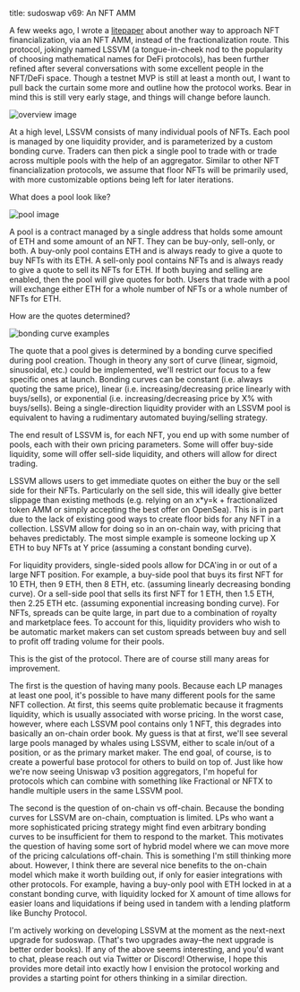title: sudoswap v69: An NFT AMM

A few weeks ago, I wrote a [litepaper](https://0xmons.xyz/assets/nftamm.pdf) about another way to approach NFT financialization, via an NFT AMM, instead of the fractionalization route. This protocol, jokingly named LSSVM (a tongue-in-cheek nod to the popularity of choosing mathematical names for DeFi protocols), has been further refined after several conversations with some excellent people in the NFT/DeFi space. Though a testnet MVP is still at least a month out, I want to pull back the curtain some more and outline how the protocol works. Bear in mind this is still very early stage, and things will change before launch.

![overview image](https://i.imgur.com/9JCtvB3.png)

 At a high level, LSSVM consists of many individual pools of NFTs. Each pool is managed by one liquidity provider, and is parameterized by a custom bonding curve. Traders can then pick a single pool to trade with or trade across multiple pools with the help of an aggregator. Similar to other NFT financialization protocols, we assume that floor NFTs will be primarily used, with more customizable options being left for later iterations.

What does a pool look like?

![pool image](https://i.imgur.com/BE0KTsM.png)

A pool is a contract managed by a single address that holds some amount of ETH and some amount of an NFT. They can be buy-only, sell-only, or both. A buy-only pool contains ETH and is always ready to give a quote to buy NFTs with its ETH. A sell-only pool contains NFTs and is always ready to give a quote to sell its NFTs for ETH. If both buying and selling are enabled, then the pool will give quotes for both. Users that trade with a pool will exchange either ETH for a whole number of NFTs or a whole number of NFTs for ETH.

How are the quotes determined? 

![bonding curve examples](https://i.imgur.com/JZvRnKN.png)

The quote that a pool gives is determined by a bonding curve specified during pool creation. Though in theory any sort of curve (linear, sigmoid, sinusoidal, etc.) could be implemented, we'll restrict our focus to a few specific ones at launch. Bonding curves can be constant (i.e. always quoting the same price), linear (i.e. increasing/decreasing price linearly with buys/sells), or exponential (i.e. increasing/decreasing price by X% with buys/sells). Being a single-direction liquidity provider with an LSSVM pool is equivalent to having a rudimentary automated buying/selling strategy.

The end result of LSSVM is, for each NFT, you end up with some number of pools, each with their own pricing parameters. Some will offer buy-side liquidity, some will offer sell-side liquidity, and others will allow for direct trading. 

LSSVM allows users to get immediate quotes on either the buy or the sell side for their NFTs. Particularly on the sell side, this will ideally give better slippage than existing methods (e.g. relying on an x*y=k + fractionalized token AMM or simply accepting the best offer on OpenSea). This is in part due to the lack of existing good ways to create floor bids for any NFT in a collection. LSSVM allow for doing so in an on-chain way, with pricing that behaves predictably. The most simple example is someone locking up X ETH to buy NFTs at Y price (assuming a constant bonding curve).

For liquidity providers, single-sided pools allow for DCA'ing in or out of a large NFT position. For example, a buy-side pool that buys its first NFT for 10 ETH, then 9 ETH, then 8 ETH, etc. (assuming linearly decreasing bonding curve). Or a sell-side pool that sells its first NFT for 1 ETH, then 1.5 ETH, then 2.25 ETH etc. (assuming exponential increasing bonding curve). For NFTs, spreads can be quite large, in part due to a combination of royalty and marketplace fees. To account for this, liquidity providers who wish to be automatic market makers can set custom spreads between buy and sell to profit off trading volume for their pools. 

This is the gist of the protocol. There are of course still many areas for improvement. 

The first is the question of having many pools. Because each LP manages at least one pool, it's possible to have many different pools for the same NFT collection. At first, this seems quite problematic because it fragments liquidity, which is usually associated with worse pricing. In the worst case, however, where each LSSVM pool contains only 1 NFT, this degrades into basically an on-chain order book. My guess is that at first, we'll see several large pools managed by whales using LSSVM, either to scale in/out of a position, or as the primary market maker. The end goal, of course, is to create a powerful base protocol for others to build on top of. Just like how we're now seeing Uniswap v3 position aggregators, I'm hopeful for protocols which can combine with something like Fractional or NFTX to handle multiple users in the same LSSVM pool.

The second is the question of on-chain vs off-chain. Because the bonding curves for LSSVM are on-chain, comptuation is limited. LPs who want a more sophisticated pricing strategy might find even arbitrary bonding curves to be insufficient for them to respond to the market. This motivates the question of having some sort of hybrid model where we can move more of the pricing calculations off-chain. This is something I'm still thinking more about. However, I think there are several nice benefits to the on-chain model which make it worth building out, if only  for easier integrations with other protocols. For example, having a buy-only pool with ETH locked in at a constant bonding curve, with liquidity locked for X amount of time allows for easier loans and liquidations if being used in tandem with a lending platform like Bunchy Protocol.

I'm actively working on developing LSSVM at the moment as the next-next upgrade for sudoswap. (That's two upgrades away–the next upgrade is better order books). If any of the above seems interesting, and you'd want to chat, please reach out via Twitter or Discord! Otherwise, I hope this provides more detail into exactly how I envision the protocol working and provides a starting point for others thinking in a similar direction.

